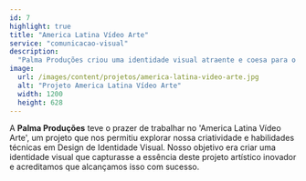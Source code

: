 ```yaml
---
id: 7
highlight: true
title: "America Latina Vídeo Arte"
service: "comunicacao-visual"
description:
  "Palma Produções criou uma identidade visual atraente e coesa para o projeto 'America Latina Vídeo Arte', refletindo sua essência artística inovadora."
image:
  url: /images/content/projetos/america-latina-video-arte.jpg
  alt: "Projeto America Latina Vídeo Arte"
  width: 1200
  height: 628
---
```

A **Palma Produções** teve o prazer de trabalhar no 'America Latina Vídeo Arte', um projeto que nos permitiu explorar nossa criatividade e habilidades técnicas em Design de Identidade Visual. Nosso objetivo era criar uma identidade visual que capturasse a essência deste projeto artístico inovador e acreditamos que alcançamos isso com sucesso.
